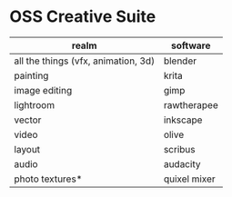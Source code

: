 # OSS Creative Suite

| realm                               | software     |
|-------------------------------------|--------------|
| all the things (vfx, animation, 3d) | blender      |
| painting                            | krita        |
| image editing                       | gimp         |
| lightroom                           | rawtherapee  |
| vector                              | inkscape     |
| video                               | olive        |
| layout                              | scribus      |
| audio                               | audacity     |
| photo textures*                     | quixel mixer |
